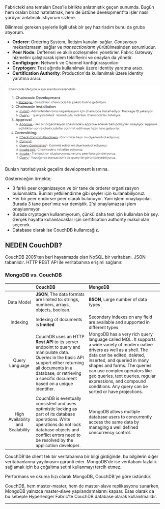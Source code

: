 Fabricteki ana temaları Enes'le birlikte anlatmıştık geçen sunumda. Bugün hem oraları biraz hatırlatmak, hem de üstüne development'ta işler nasıl yürüyor anlatmak istiyorum sizlere.

Bilinmesi gereken şeylerle ilgili ufak bir şey hazırladım bunu da gruba atıyorum.

- **Orderer**: Ordering System, İletişim kanalını sağlar. _Consensus_ mekanizmasını sağlar ve _transactionların_ yürütülmesinden sorumludur.
- **Peer Node**: Defterleri ve akıllı sözleşmeleri yönetirler. Fabric Gateway hizmetini çalıştırarak işlem tekliflerini ve onayları da yönetir.
- **Configtxgen**: Network ve Channel konfigürasyonları
- **Cryptogen**: Test ağında kullanılmak üzere identity yaratma aracı.
- **Certification Authority**: Production'da kullanılmak üzere identity yaratma aracı.

![Alt text](./assets/lifecycle-of-chaincode.png)

Bunları hatırladıysak geçelim development kısmına.

Göstereceğim örnekte;

- 3 farklı peer organizasyon ve bir tane de orderer organizasyon bulunmakta. Bunları yetkilendirme gibi şeyler için kullanabiliyoruz.
- Her bir peer endorser peer olarak bulunuyor. Yani işlem onaylayıcılar. Burada 3 tane peer'ımız var demiştik. 2'si onaylamazsa işlem onaylanmıyor.
- Burada cryptogen kullanmıyorum, çünkü daha test için kullanılan bir şey. Gerçek hayatta kullanılacaklar için certification authority makul olan seçenek.
- Database olarak ise CouchDB kullanıcağız.

## NEDEN CouchDB?

CouchDB 2005'ten beri hayatımızda olan NoSQL bir veritabanı. JSON tabanlıdır. HTTP REST API ile veritabanına erişimi sağlanır.

### **MongoDB vs. CouchDB**

|                                   | CouchDB                                                                                                                                                                                                                                 | MongoDB                                                                                                                                                                                                                                                                                                                                                                      |
| :-------------------------------: | :-------------------------------------------------------------------------------------------------------------------------------------------------------------------------------------------------------------------------------------- | :--------------------------------------------------------------------------------------------------------------------------------------------------------------------------------------------------------------------------------------------------------------------------------------------------------------------------------------------------------------------------- |
|            Data Model             | **JSON**, The data formats are limited to: strings, numbers, arrays, objects, boolean.                                                                                                                                                  | **BSON**, Large number of data types                                                                                                                                                                                                                                                                                                                                         |
|             Indexing              | Indexing of documents is **limited**                                                                                                                                                                                                    | Secondary indexes on any field are available and supported in different types                                                                                                                                                                                                                                                                                                |
|          Query Language           | CouchDB uses an HTTP **Rest API** to its server endpoint to query and manipulate data. _Queries_ in the basic API support either returning all documents in a database, or retrieving a specific document based on a unique identifier. | MongoDB has a very rich query language called MQL. It supports a wide variety of modern native drivers as well as a shell. The data can be edited, deleted, inserted, and queried in many shapes and forms. The queries can use complex operators like geo queries, text queries, regular expressions, and compound conditions. Any query can be sorted or have projections. |
| High Availability and Scalability | CouchDB is eventually consistent and uses optimistic locking as part of its database operations. Write operations do not lock database objects and conflict errors need to be resolved by the application developer.                    | MongoDB allows multiple database users to concurrently access the same data by managing a well defined concurrency control.                                                                                                                                                                                                                                                  |

CouchDB'de client tek bir veritabanına bir bilgi girdiğinde, bu bilgilerin diğer veritabanlarına yayılmasını garanti eder. MongoDB'de ise veritabanı fazlalık sağlamak için bu çoğaltma setini kullanmayı tercih etmez.

Performans ve okuma hızı olarak MongoDB, CouchDB'ye göre üstündür.

CouchDB, hem master-master, hem de master-slave replikasyonu sunarken, MongoDB yalnızca master-slave yapılandırmalarını kapsar. Esas olarak da bu sebeple Hyperledger Fabric'te CouchDB database olarak kullanılmalıdır.

---
